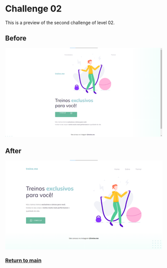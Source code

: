 # Challenge 02
This is a preview of the second challenge of level 02.

## Before
![Before](./Layout/Challenge_02_before.png)
## After
![After](./Layout/Challenge_02.png)
### [Return to main](../)